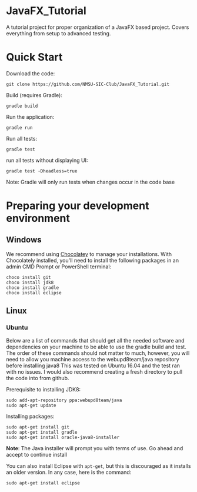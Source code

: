 # JavaFX_Tutorial
A tutorial project for proper organization of a JavaFX based project.  Covers everything from setup to advanced testing.

# Quick Start
Download the code:

```
git clone https://github.com/NMSU-SIC-Club/JavaFX_Tutorial.git
```

Build (requires Gradle):

```
gradle build
```

Run the application:

```
gradle run
```

Run all tests:

```
gradle test
```

run all tests without displaying UI:

```
gradle test -Dheadless=true
```

Note: Gradle will only run tests when changes occur in the code base


# Preparing your development environment
## Windows
We recommend using [Chocolatey][1] to manage your installations.
With Chocolately installed, you'll need to install the following packages in an admin CMD Prompt or PowerShell terminal:

```
choco install git
choco install jdk8
choco install gradle
choco install eclipse
```

[1]: https://chocolatey.org/

## Linux
### Ubuntu
Below are a list of commands that should get all the needed software and dependencies on
your machine to be able to use the gradle build and test. The order of these commands should not matter to much, 
however, you will need to allow you machine access to the webupd8team/java repository before installing java8
This was tested on Ubuntu 16.04 and the test ran with no issues. 
I would also recommend creating a fresh directory to pull the code into from github. 

Prerequisite to installing JDK8: 
```
sudo add-apt-repository ppa:webupd8team/java
sudo apt-get update
```

Installing packages:
```
sudo apt-get install git
sudo apt-get install gradle
sudo apt-get install oracle-java8-installer
```

**Note**: The Java installer will prompt you with terms of use.  Go ahead and accept to continue install

You can also install Eclipse with `apt-get`, but this is discouraged as it installs an older version.  In any case, here is the command:

```
sudo apt-get install eclipse
```
